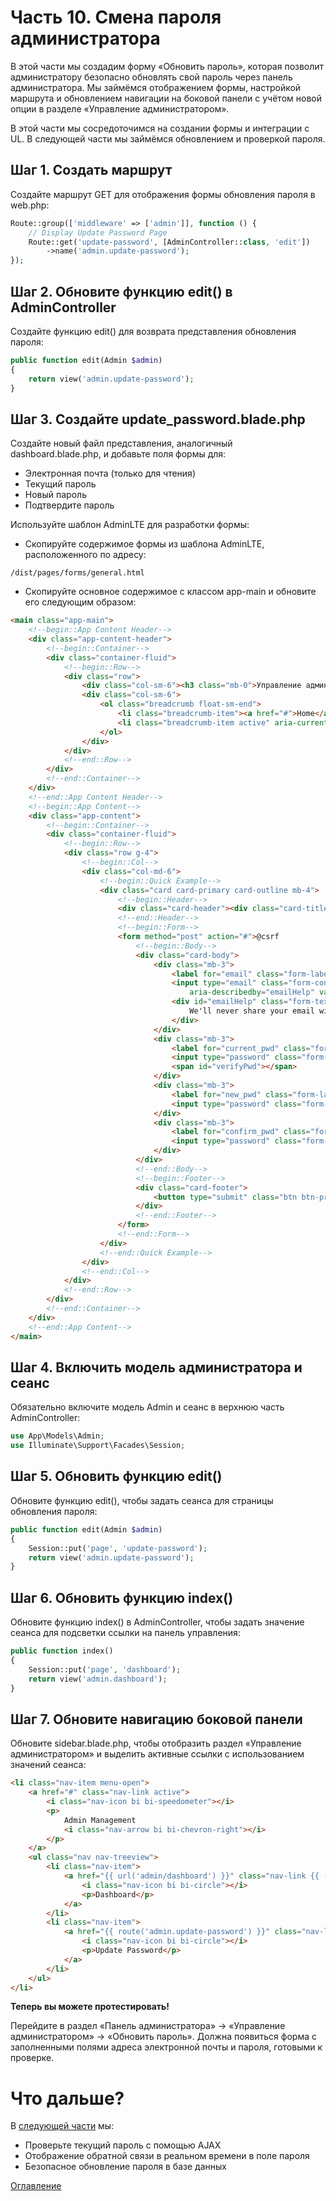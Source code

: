 # Часть 10. Смена пароля администратора
В этой части мы создадим форму «Обновить пароль», которая позволит администратору безопасно обновлять свой пароль через панель администратора. Мы займёмся отображением формы, настройкой маршрута и обновлением навигации на боковой панели с учётом новой опции в разделе «Управление администратором».

В этой части мы сосредоточимся на создании формы и интеграции с UL. В следующей части мы займёмся обновлением и проверкой пароля.
## Шаг 1. Создать маршрут
Создайте маршрут GET для отображения формы обновления пароля в web.php:
```php
Route::group(['middleware' => ['admin']], function () {
    // Display Update Password Page
    Route::get('update-password', [AdminController::class, 'edit'])
        ->name('admin.update-password');
});
```
## Шаг 2. Обновите функцию edit() в AdminController
Создайте функцию edit() для возврата представления обновления пароля:
```php
public function edit(Admin $admin)
{
    return view('admin.update-password');
}
```
## Шаг 3. Создайте update_password.blade.php
Создайте новый файл представления, аналогичный dashboard.blade.php, и добавьте поля формы для:
- Электронная почта (только для чтения)
- Текущий пароль
- Новый пароль
- Подтвердите пароль

Используйте шаблон AdminLTE для разработки формы:
- Скопируйте содержимое формы из шаблона AdminLTE, расположенного по адресу:
```
/dist/pages/forms/general.html
```
- Скопируйте основное содержимое с классом app-main и обновите его следующим образом:
```html
<main class="app-main">
    <!--begin::App Content Header-->
    <div class="app-content-header">
        <!--begin::Container-->
        <div class="container-fluid">
            <!--begin::Row-->
            <div class="row">
                <div class="col-sm-6"><h3 class="mb-0">Управление администратором</h3></div>
                <div class="col-sm-6">
                    <ol class="breadcrumb float-sm-end">
                        <li class="breadcrumb-item"><a href="#">Home</a></li>
                        <li class="breadcrumb-item active" aria-current="page">Update Password</li>
                    </ol>
                </div>
            </div>
            <!--end::Row-->
        </div>
        <!--end::Container-->
    </div>
    <!--end::App Content Header-->
    <!--begin::App Content-->
    <div class="app-content">
        <!--begin::Container-->
        <div class="container-fluid">
            <!--begin::Row-->
            <div class="row g-4">
                <!--begin::Col-->
                <div class="col-md-6">
                    <!--begin::Quick Example-->
                    <div class="card card-primary card-outline mb-4">
                        <!--begin::Header-->
                        <div class="card-header"><div class="card-title">Update Password</div></div>
                        <!--end::Header-->
                        <!--begin::Form-->
                        <form method="post" action="#">@csrf
                            <!--begin::Body-->
                            <div class="card-body">
                                <div class="mb-3">
                                    <label for="email" class="form-label">Email address</label>
                                    <input type="email" class="form-control" id="email"
                                        aria-describedby="emailHelp" value="{{ Auth::guard('admin')->user()->email }}" readonly style="background-color: #cccccc;">
                                    <div id="emailHelp" class="form-text">
                                        We'll never share your email with anyone else.
                                    </div>
                                </div>
                                <div class="mb-3">
                                    <label for="current_pwd" class="form-label">Current Password</label>
                                    <input type="password" class="form-control" id="current_pwd" name="current_pwd">
                                    <span id="verifyPwd"></span>
                                </div>
                                <div class="mb-3">
                                    <label for="new_pwd" class="form-label">New Password</label>
                                    <input type="password" class="form-control" id="new_pwd" name="new_pwd">
                                </div>
                                <div class="mb-3">
                                    <label for="confirm_pwd" class="form-label">Confirm Password</label>
                                    <input type="password" class="form-control" id="confirm_pwd" name="confirm_pwd">
                                </div>
                            </div>
                            <!--end::Body-->
                            <!--begin::Footer-->
                            <div class="card-footer">
                                <button type="submit" class="btn btn-primary">Submit</button>
                            </div>
                            <!--end::Footer-->
                        </form>
                        <!--end::Form-->
                    </div>
                    <!--end::Quick Example-->
                </div>
                <!--end::Col-->
            </div>
            <!--end::Row-->
        </div>
        <!--end::Container-->
    </div>
    <!--end::App Content-->
</main>
```
## Шаг 4. Включить модель администратора и сеанс
Обязательно включите модель Admin и сеанс в верхнюю часть AdminController:
```php
use App\Models\Admin;
use Illuminate\Support\Facades\Session;
```
## Шаг 5. Обновить функцию edit()
Обновите функцию edit(), чтобы задать сеанса для страницы обновления пароля:
```php
public function edit(Admin $admin)
{
    Session::put('page', 'update-password');
    return view('admin.update-password');
}
```
## Шаг 6. Обновить функцию index()
Обновите функцию index() в AdminController, чтобы задать значение сеанса для подсветки ссылки на панель управления:
```php
public function index()
{
    Session::put('page', 'dashboard');
    return view('admin.dashboard');
}
```
## Шаг 7. Обновите навигацию боковой панели
Обновите sidebar.blade.php, чтобы отобразить раздел «Управление администратором» и выделить активные ссылки с использованием значений сеанса:
```html
<li class="nav-item menu-open">
    <a href="#" class="nav-link active">
        <i class="nav-icon bi bi-speedometer"></i>
        <p>
            Admin Management
            <i class="nav-arrow bi bi-chevron-right"></i>
        </p>
    </a>
    <ul class="nav nav-treeview">
        <li class="nav-item">
            <a href="{{ url('admin/dashboard') }}" class="nav-link {{ (Session::get('page') == 'dashboard') ? 'active' : '' }}">
                <i class="nav-icon bi bi-circle"></i>
                <p>Dashboard</p>
            </a>
        </li>
        <li class="nav-item">
            <a href="{{ route('admin.update-password') }}" class="nav-link {{ (Session::get('page') == 'update-password') ? 'active' : '' }}">
                <i class="nav-icon bi bi-circle"></i>
                <p>Update Password</p>
            </a>
        </li>
    </ul>
</li>
```
**Теперь вы можете протестировать!**

Перейдите в раздел «Панель администратора» → «Управление администратором» → «Обновить пароль». Должна появиться форма с заполненными полями адреса электронной почты и пароля, готовыми к проверке.
# Что дальше?
В [следующей части](11.md) мы:
- Проверьте текущий пароль с помощью AJAX
- Отображение обратной связи в реальном времени в поле пароля
- Безопасное обновление пароля в базе данных

[Оглавление](../README.md)
